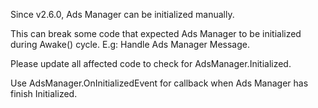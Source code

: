 Since v2.6.0, Ads Manager can be initialized manually.

This can break some code that expected Ads Manager to be initialized during Awake() cycle. E.g: Handle Ads Manager Message.

Please update all affected code to check for AdsManager.Initialized.

Use AdsManager.OnInitializedEvent for callback when Ads Manager has finish Initialized.